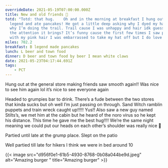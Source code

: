 ```yaml
---
overrideDate: 2021-05-19T07:00:00.000Z
title: New and old friends 🤗
totd: "Totd: that hug.    Oh and in the morning at breakfast I hung out with
  legend and ate pancakes! He got a little deep asking why I dyed my hair and
  why I’m doing the trail. Trail cause I was unhappy and hair idk guess I like
  the attention it brings? It’s funny cause the first few times I saw people
  with my pink hair I was embarrassed to take my hat off but I do love it? K"
miles: 702.2
breakfast: B legend made pancakes
lunch: L beer and town food
dinner: D beer and town food by beer I mean white claws
date: 2021-05-23T04:17:44.691Z
tags: 
    - PCT
---
```

Hung out at the general store making friends saw smooth again!! Was nice to see him again lol it’s nice to see everyone again



Headed to grumpies bar to drink. There’s a fude between the two stores that kinda sucks but oh well I’m just passing on through. Sand Witch ramblin puppets and train wreck caught up!!!!! Yus!! Also saw a new guy named Stilts’s, we met him at the cabin but he heard of the noro virus so he kept his distance. This time he gave me the best hug!!!! We’re the same night meaning we could put our heads on each other’s shoulder was really nice 🥰 



Partied until late at the grump place. Slept on the patio



Well partied till late for hikers I think we were in bed around 10



{{< image src="d956f0e1-61b5-4930-8768-0b08a044be9d.jpeg" alt="Amazing burger " title="Amazing burger" >}}